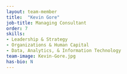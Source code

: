 ```yaml
---
layout: team-member
title:  "Kevin Gore"
job-title: Managing Consultant
order: 7
skills:
- Leadership & Strategy
- Organizations & Human Capital
- Data, Analytics, & Information Technology
team-image: Kevin-Gore.jpg
has-bio: N
---
```

